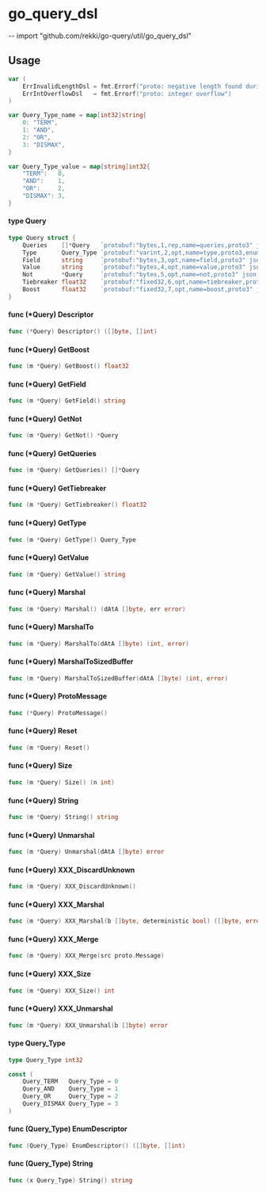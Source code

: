 # go_query_dsl
--
    import "github.com/rekki/go-query/util/go_query_dsl"


## Usage

```go
var (
	ErrInvalidLengthDsl = fmt.Errorf("proto: negative length found during unmarshaling")
	ErrIntOverflowDsl   = fmt.Errorf("proto: integer overflow")
)
```

```go
var Query_Type_name = map[int32]string{
	0: "TERM",
	1: "AND",
	2: "OR",
	3: "DISMAX",
}
```

```go
var Query_Type_value = map[string]int32{
	"TERM":   0,
	"AND":    1,
	"OR":     2,
	"DISMAX": 3,
}
```

#### type Query

```go
type Query struct {
	Queries    []*Query   `protobuf:"bytes,1,rep,name=queries,proto3" json:"queries,omitempty"`
	Type       Query_Type `protobuf:"varint,2,opt,name=type,proto3,enum=go.query.dsl.Query_Type" json:"type,omitempty"`
	Field      string     `protobuf:"bytes,3,opt,name=field,proto3" json:"field,omitempty"`
	Value      string     `protobuf:"bytes,4,opt,name=value,proto3" json:"value,omitempty"`
	Not        *Query     `protobuf:"bytes,5,opt,name=not,proto3" json:"not,omitempty"`
	Tiebreaker float32    `protobuf:"fixed32,6,opt,name=tiebreaker,proto3" json:"tiebreaker,omitempty"`
	Boost      float32    `protobuf:"fixed32,7,opt,name=boost,proto3" json:"boost,omitempty"`
}
```


#### func (*Query) Descriptor

```go
func (*Query) Descriptor() ([]byte, []int)
```

#### func (*Query) GetBoost

```go
func (m *Query) GetBoost() float32
```

#### func (*Query) GetField

```go
func (m *Query) GetField() string
```

#### func (*Query) GetNot

```go
func (m *Query) GetNot() *Query
```

#### func (*Query) GetQueries

```go
func (m *Query) GetQueries() []*Query
```

#### func (*Query) GetTiebreaker

```go
func (m *Query) GetTiebreaker() float32
```

#### func (*Query) GetType

```go
func (m *Query) GetType() Query_Type
```

#### func (*Query) GetValue

```go
func (m *Query) GetValue() string
```

#### func (*Query) Marshal

```go
func (m *Query) Marshal() (dAtA []byte, err error)
```

#### func (*Query) MarshalTo

```go
func (m *Query) MarshalTo(dAtA []byte) (int, error)
```

#### func (*Query) MarshalToSizedBuffer

```go
func (m *Query) MarshalToSizedBuffer(dAtA []byte) (int, error)
```

#### func (*Query) ProtoMessage

```go
func (*Query) ProtoMessage()
```

#### func (*Query) Reset

```go
func (m *Query) Reset()
```

#### func (*Query) Size

```go
func (m *Query) Size() (n int)
```

#### func (*Query) String

```go
func (m *Query) String() string
```

#### func (*Query) Unmarshal

```go
func (m *Query) Unmarshal(dAtA []byte) error
```

#### func (*Query) XXX_DiscardUnknown

```go
func (m *Query) XXX_DiscardUnknown()
```

#### func (*Query) XXX_Marshal

```go
func (m *Query) XXX_Marshal(b []byte, deterministic bool) ([]byte, error)
```

#### func (*Query) XXX_Merge

```go
func (m *Query) XXX_Merge(src proto.Message)
```

#### func (*Query) XXX_Size

```go
func (m *Query) XXX_Size() int
```

#### func (*Query) XXX_Unmarshal

```go
func (m *Query) XXX_Unmarshal(b []byte) error
```

#### type Query_Type

```go
type Query_Type int32
```


```go
const (
	Query_TERM   Query_Type = 0
	Query_AND    Query_Type = 1
	Query_OR     Query_Type = 2
	Query_DISMAX Query_Type = 3
)
```

#### func (Query_Type) EnumDescriptor

```go
func (Query_Type) EnumDescriptor() ([]byte, []int)
```

#### func (Query_Type) String

```go
func (x Query_Type) String() string
```

